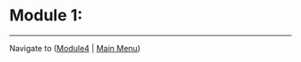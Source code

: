# Module 1: 


-------------

Navigate to ([Module4](../module4/readme.md) | [Main Menu](../README.md))
